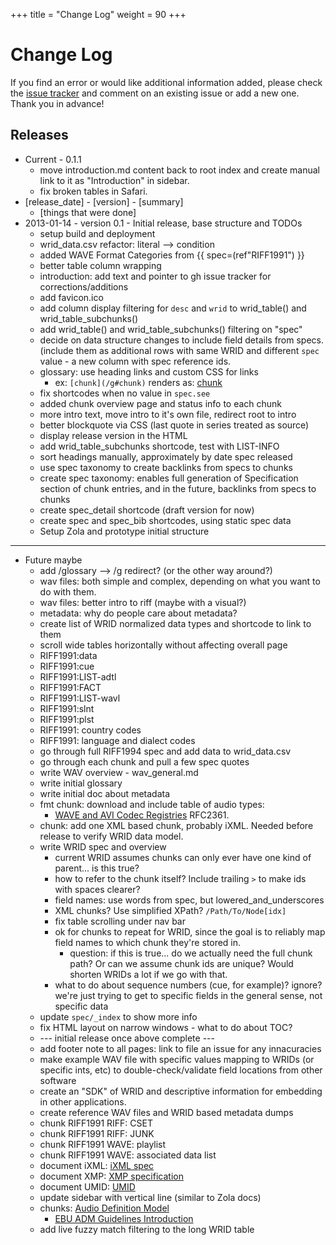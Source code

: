 +++
title = "Change Log"
weight = 90
+++

# Change Log

If you find an error or would like additional information added, please check the [issue tracker](https://github.com/briandorsey/wavref/issues) and comment on an existing issue or add a new one. Thank you in advance! 

## Releases

* Current - 0.1.1
    * move introduction.md content back to root index and create manual link to it as "Introduction" in sidebar. 
    * fix broken tables in Safari. 
* [release_date] - [version] - [summary]
	* [things that were done]
* 2013-01-14 - version 0.1 - Initial release, base structure and TODOs
    * setup build and deployment
    * wrid_data.csv refactor: literal --> condition
    * added WAVE Format Categories from {{ spec=(ref"RIFF1991") }}
    * better table column wrapping
    * introduction: add text and pointer to gh issue tracker for corrections/additions
    * add favicon.ico
    * add column display filtering for `desc` and `wrid` to wrid_table() and wrid_table_subchunks()
    * add wrid_table() and wrid_table_subchunks() filtering on "spec" 
    * decide on data structure changes to include field details from specs. (include them as additional rows with same WRID and different `spec` value - a new column with spec reference ids. 
    * glossary: use heading links and custom CSS for links 
        * ex: `[chunk](/g#chunk)` renders as: [chunk](/g#chunk)
    * fix shortcodes when no value in `spec.see`
    * added chunk overview page and status info to each chunk
    * more intro text, move intro to it's own file, redirect root to intro
    * better blockquote via CSS (last quote in series treated as source)
    * display release version in the HTML
    * add wrid_table_subchunks shortcode, test with LIST-INFO 
    * sort headings manually, approximately by date spec released
    * use spec taxonomy to create backlinks from specs to chunks
    * create spec taxonomy: enables full generation of Specification section of chunk entries, and in the future, backlinks from specs to chunks
    * create spec_detail shortcode (draft version for now)
    * create spec and spec_bib shortcodes, using static spec data
    * Setup Zola and prototype initial structure

---- 

* Future maybe
    * add /glossary --> /g redirect? (or the other way around?)
    * wav files: both simple and complex, depending on what you want to do with them. 
    * wav files: better intro to riff (maybe with a visual?)
    * metadata: why do people care about metadata?
    * create list of WRID normalized data types and shortcode to link to them
    * scroll wide tables horizontally without affecting overall page
    * RIFF1991:data 
    * RIFF1991:cue
    * RIFF1991:LIST-adtl
    * RIFF1991:FACT
    * RIFF1991:LIST-wavl
    * RIFF1991:slnt
    * RIFF1991:plst
    * RIFF1991: country codes
    * RIFF1991: language and dialect codes
    * go through full RIFF1994 spec and add data to wrid_data.csv
    * go through each chunk and pull a few spec quotes
    * write WAV overview - wav_general.md
    * write initial glossary
    * write initial doc about metadata
    * fmt chunk: download and include table of audio types: 
        * [WAVE and AVI Codec Registries](https://www.iana.org/assignments/wave-avi-codec-registry/wave-avi-codec-registry.xhtml) RFC2361. 
    * chunk: add one XML based chunk, probably iXML. Needed before release to verify WRID data model. 
    * write WRID spec and overview
        * current WRID assumes chunks can only ever have one kind of parent... is this true?
        * how to refer to the chunk itself? Include trailing `>` to make ids with spaces clearer? 
        * field names: use words from spec, but lowered_and_underscores
        * XML chunks? Use simplified XPath? `/Path/To/Node[idx]`
        * fix table scrolling under nav bar
        * ok for chunks to repeat for WRID, since the goal is to reliably map field names to which chunk they're stored in. 
            * question: if this is true... do we actually need the full chunk path? Or can we assume chunk ids are unique? Would shorten WRIDs a lot if we go with that.
        * what to do about sequence numbers (cue, for example)? ignore? we're just trying to get to specific fields in the general sense, not specific data
    * update `spec/_index` to show more info
    * fix HTML layout on narrow windows - what to do about TOC? 
    * --- initial release once above complete ---
    * add footer note to all pages: link to file an issue for any innacuracies
    * make example WAV file with specific values mapping to WRIDs (or specific ints, etc) to double-check/validate field locations from other software
    * create an "SDK" of WRID and descriptive information for embedding in other applications.
    * create reference WAV files and WRID based metadata dumps
    * chunk RIFF1991 RIFF: CSET
    * chunk RIFF1991 RIFF: JUNK
    * chunk RIFF1991 WAVE: playlist
    * chunk RIFF1991 WAVE: associated data list
    * document iXML: [iXML spec](http://www.gallery.co.uk/ixml/)
    * document XMP: [XMP specification](https://www.adobe.com/devnet/xmp.html)
    * document UMID: [UMID](https://en.wikipedia.org/wiki/Unique_Material_Identifier)
    * update sidebar with vertical line (similar to Zola docs)
    * chunks: [Audio Definition Model](https://www.bbc.co.uk/rd/publications/audio-definition-model-software)
        * [EBU ADM Guidelines Introduction](https://adm.ebu.io/index.html)
    * add live fuzzy match filtering to the long WRID table
